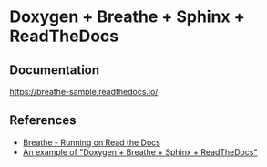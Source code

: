 # Doxygen + Breathe + Sphinx + ReadTheDocs

## Documentation

https://breathe-sample.readthedocs.io/

## References

* [Breathe - Running on Read the Docs](https://breathe.readthedocs.io/en/latest/readthedocs.html)
* [An example of "Doxygen + Breathe + Sphinx + ReadTheDocs"](https://github.com/michaeljones/breathe/issues/343)
